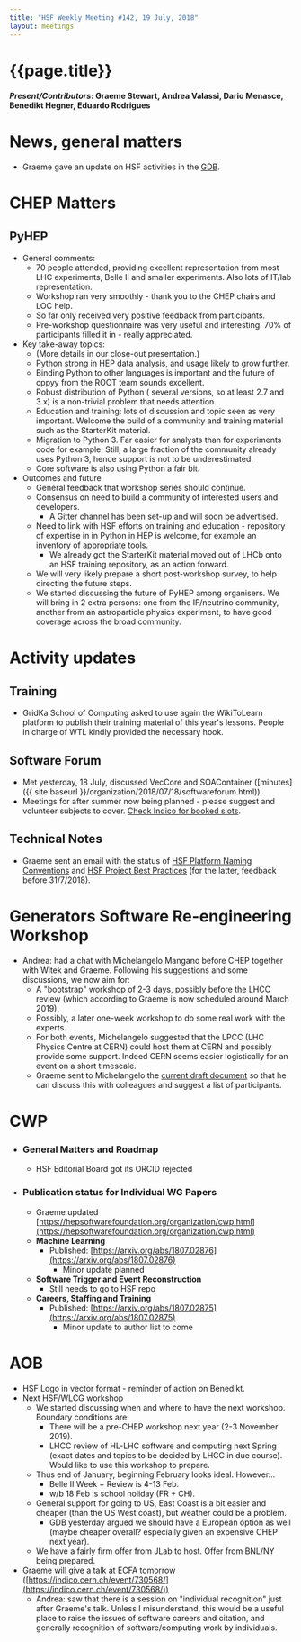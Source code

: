 ```yaml
---
title: "HSF Weekly Meeting #142, 19 July, 2018"
layout: meetings
---
```


# {{page.title}}

#### _Present/Contributors_: Graeme Stewart, Andrea Valassi, Dario Menasce, Benedikt Hegner, Eduardo Rodrigues

# News, general matters

- Graeme gave an update on HSF activities in the
  [GDB](https://indico.cern.ch/event/651355/).

# CHEP Matters

## PyHEP

- General comments:
  - 70 people attended, providing excellent representation from most LHC
    experiments, Belle II and smaller experiments. Also lots of IT/lab
    representation.
  - Workshop ran very smoothly - thank you to the CHEP chairs and LOC help.
  - So far only received very positive feedback from participants.
  - Pre-workshop questionnaire was very useful and interesting. 70% of
    participants filled it in - really appreciated.
- Key take-away topics:
  - (More details in our close-out presentation.)
  - Python strong in HEP data analysis, and usage likely to grow further.
  - Binding Python to other languages is important and the future of cppyy from
    the ROOT team sounds excellent.
  - Robust distribution of Python ( several versions, so at least 2.7 and 3.x)
    is a non-trivial problem that needs attention.
  - Education and training: lots of discussion and topic seen as very important.
    Welcome the build of a community and training material such as the
    StarterKit material.
  - Migration to Python 3. Far easier for analysts than for experiments code for
    example. Still, a large fraction of the community already uses Python 3,
    hence support is not to be underestimated.
  - Core software is also using Python a fair bit.
- Outcomes and future
  - General feedback that workshop series should continue.
  - Consensus on need to build a community of interested users and developers.
    - A Gitter channel has been set-up and will soon be advertised.
  - Need to link with HSF efforts on training and education - repository of
    expertise in in Python in HEP is welcome, for example an inventory of
    appropriate tools.
    - We already got the StarterKit material moved out of LHCb onto an HSF
      training repository, as an action forward.
  - We will very likely prepare a short post-workshop survey, to help directing
    the future steps.
  - We started discussing the future of PyHEP among organisers. We will bring in
    2 extra persons: one from the IF/neutrino community, another from an
    astroparticle physics experiment, to have good coverage across the broad
    community.

# Activity updates

## Training

- GridKa School of Computing asked to use again the WikiToLearn platform to
  publish their training material of this year's lessons. People in charge of
  WTL kindly provided the necessary hook.

## Software Forum

- Met yesterday, 18 July, discussed VecCore and SOAContainer
  ([minutes]({{ site.baseurl }}/organization/2018/07/18/softwareforum.html)).
- Meetings for after summer now being planned - please suggest and volunteer
  subjects to cover.
  [Check Indico for booked slots](https://indico.cern.ch/category/10392/).

## Technical Notes

- Graeme sent an email with the status of
  [HSF Platform Naming Conventions](https://github.com/HSF/documents/tree/master/HSF-TN/2018-01)
  and
  [HSF Project Best Practices](https://github.com/HSF/documents/tree/master/HSF-TN/draft-2016-PROJ)
  (for the latter, feedback before 31/7/2018).

# Generators Software Re-engineering Workshop

- Andrea: had a chat with Michelangelo Mangano before CHEP together with Witek
  and Graeme. Following his suggestions and some discussions, we now aim for:
  - A "bootstrap" workshop of 2-3 days, possibly before the LHCC review (which
    according to Graeme is now scheduled around March 2019).
  - Possibly, a later one-week workshop to do some real work with the experts.
  - For both events, Michelangelo suggested that the LPCC (LHC Physics Centre at
    CERN) could host them at CERN and possibly provide some support. Indeed CERN
    seems easier logistically for an event on a short timescale.
  - Graeme sent to Michelangelo the
    [current draft document](https://docs.google.com/document/d/1q0yErmSjYJOepESRs3bqjrF78oo0Y0QfjR3K93naJKU/edit?usp=sharing)
    so that he can discuss this with colleagues and suggest a list of
    participants.

# CWP

- ### General Matters and Roadmap
  - HSF Editorial Board got its ORCID rejected
- ### Publication status for Individual WG Papers
  - Graeme updated
    [https://hepsoftwarefoundation.org/organization/cwp.html](https://hepsoftwarefoundation.org/organization/cwp.html)
  - **Machine Learning**
    - Published:
      [https://arxiv.org/abs/1807.02876](https://arxiv.org/abs/1807.02876)
      - Minor update planned
  - **Software Trigger and Event Reconstruction**
    - Still needs to go to HSF repo
  - **Careers, Staffing and Training**
    - Published:
      [https://arxiv.org/abs/1807.02875](https://arxiv.org/abs/1807.02875)
      - Minor update to author list to come

# AOB

- HSF Logo in vector format - reminder of action on Benedikt.
- Next HSF/WLCG workshop
  - We started discussing when and where to have the next workshop. Boundary
    conditions are:
    - There will be a pre-CHEP workshop next year (2-3 November 2019).
    - LHCC review of HL-LHC software and computing next Spring (exact dates and
      topics to be decided by LHCC in due course). Would like to use this
      workshop to prepare.
  - Thus end of January, beginning February looks ideal. However...
    - Belle II Week + Review is 4-13 Feb.
    - w/b 18 Feb is school holiday (FR + CH).
  - General support for going to US, East Coast is a bit easier and cheaper
    (than the US West coast), but weather could be a problem.
    - GDB yesterday argued we should have a European option as well (maybe
      cheaper overall? especially given an expensive CHEP next year).
  - We have a fairly firm offer from JLab to host. Offer from BNL/NY being
    prepared.
- Graeme will give a talk at ECFA tomorrow
  ([https://indico.cern.ch/event/730568/](https://indico.cern.ch/event/730568/))
  - Andrea: saw that there is a session on "individual recognition" just after
    Graeme's talk. Unless I misunderstand, this would be a useful place to raise
    the issues of software careers and citation, and generally recognition of
    software/computing work by individuals.
